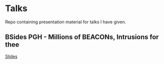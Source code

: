 # Talks
Repo containing presentation material for talks I have given.

## BSides PGH - Millions of BEACONs, Intrusions for thee
[Slides](https://github.com/b1gbadw0lf/Talks/blob/main/MillionsOfBEACONs.pdf)

